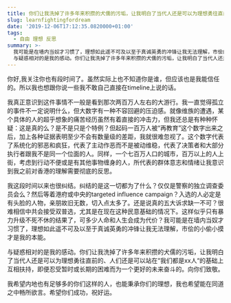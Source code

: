 ```yaml
---
title: 你们让我洗掉了许多年来积攒的犬儒的污垢，让我明白了当代人还是可以为理想勇往直前的。
slug: learnfightingfordream
date: '2019-12-06T17:12:35.0820000+01:00'
tags:
  - 自由 理想 反思
summary: >-
  我可能是在墙内当奴才习惯了，理想如此遥不可及以至于真诚英勇的冲锋让我无法理解，市侩的小偷小摸才是我的本能。
  与疑惑相对的是我的感动。你们让我洗掉了许多年来积攒的犬儒的污垢，让我明白了当代人还是可以为理想勇往直前的、人们还是可以站在“我们都是xx人“的基础上互相扶持，即便忍受暂时或长期的困难而为一个更好的未来奋斗的。向你们致敬。
---
```

你好,我关注你也有段时间了。虽然实际上也不知道你是谁，但应该也是我能信任的。所以我也想跟你说一些我不敢自己直接在timeline上说的话。



我真正意识到这件事情不一般是看到那次两百万人左右的大游行。我一直觉得孤立的事件不一定说明什么，但大数字有一种不容回避的压迫感。就像维族的遭遇，某个具体的人的超乎想象的痛苦经历虽然有着直接的冲击力，但我还总是有种种怀疑：这是真的么？是不是只是个特例？但起码一百万人被“再教育”这个数字出来之后，加上各种证据表明至少不会有数量级的差距，我就很难忽视了。这个数字代表了系统化的邪恶和疯狂，代表了主动作恶而不是被动维稳，代表了决策者和大部分执行者跟我不是同一个位面的人。同样，一个七百万人口的城市，百万以上的人上街，考虑到行动不便或是有其他事物缠身的人，所代表的群体意志和情绪让我意识到我之前对香港的理解需要彻底的反思。



我这段时间以来也很纠结。纠结的是这一切都为了什么？仅仅是警察的独立调查委员会么？然后等着港府或中央的targeted influence campaign？入选的人必定是有头脸的人物，亲朋故旧无数，切入点太多了。还是说真的五大诉求缺一不可？很难相信中共会接受双普选，尤其是在现在这种民意基础的情况下。这样似乎只有暴力升级不死不休的结果了，可多少人命和人生会成为代价？我可能是在墙内当奴才习惯了，理想如此遥不可及以至于真诚英勇的冲锋让我无法理解，市侩的小偷小摸才是我的本能。



与疑惑相对的是我的感动。你们让我洗掉了许多年来积攒的犬儒的污垢，让我明白了当代人还是可以为理想勇往直前的、人们还是可以站在“我们都是xx人“的基础上互相扶持，即便忍受暂时或长期的困难而为一个更好的未来奋斗的。向你们致敬。



我希望内地也有足够多的你们这样的人，也能秉承你们的理想，我也希望能在同道之中畅所欲言。希望你们成功，祝好运。
